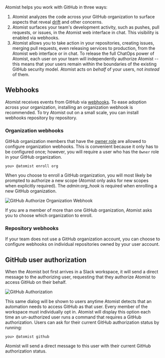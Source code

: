 
Atomist helps you work with GitHub in three ways:

1.  Atomist analyzes the code across your GitHub organization to surface
    aspects that reveal [drift](drift-report.md) and other concerns.
1.  Atomist surfaces your team's development activity, such as pushes,
    pull requests, or issues, in the Atomist web interface in chat.  This
    visibility is enabled via webhooks.
2.  Atomist allows you to take action in your repositories, creating
    issues, merging pull requests, even releasing services to
    production, from the Atomist web interface or in chat.  To release the
    full ChatOps power of Atomist, each user on your team will
    independently authorize Atomist -- this means that your users
    remain within the boundaries of the existing GitHub security
    model.  Atomist acts on _behalf_ of your users, not _instead_ of
    them.

## Webhooks

<!-- TODO as a GitHub app, is this still true? Ask dd to look at this page -->

Atomist receives events from GitHub via [webhooks][].  To
ease adoption across your organization, installing an organization
webhook is recommended.  To try Atomist out on a small scale, you can
install webhooks repository by repository.

[webhooks]: https://help.github.com/articles/about-webhooks/ (GitHub - Webhooks)

### Organization webhooks

GitHub organization members that have the [owner role][owners] are
allowed to configure organization webhooks.  This is convenient
because it only has to be configured once; however, you will require a
user who has the `Owner` role in your GitHub organization.

```
you> @atomist enroll org
```

When you choose to enroll a GitHub organization, you will most likely
be prompted to authorize a new scope (Atomist only asks for new scopes
when explicitly required).  The *admin:org_hook* is required when
enrolling a new GitHub organization.

![GitHub Authorize Organization Webhook](img/authorize-org-hook.png)

If you are a member of more than one GitHub organization, Atomist
asks you to choose which organization to enroll.

[owners]: https://help.github.com/articles/permission-levels-for-an-organization/

### Repository webhooks

If your team does not use a GitHub organization account, you can
choose to configure webhooks on individual repositories owned by your
user account.

## GitHub user authorization

When the Atomist bot first arrives in a Slack workspace, it will send
a direct message to the authorizing user, requesting that they
authorize Atomist to access GitHub on their behalf.

![GitHub Authorization](img/github-auth.png)

This same dialog will be shown to users anytime Atomist detects that
an automation needs to access GitHub as that user.  Every member of
the workspace must individually opt in.  Atomist will display this
option each time an un-authorized user runs a command that requires a
GitHub authorization.  Users can ask for their current GitHub
authorization status by running:

```
you> @atomist github
```

Atomist will send a direct message to this user with their current
GitHub authorization status.
